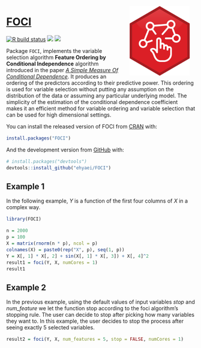 
<!-- README.md is generated from README.Rmd. Please edit that file -->

<a href={https://github.com/Ehyaei/FOCI}><img src="man/figures/FOCI.svg" alt="FOCI LOGO" align="right" width="160" style="padding: 0 15px; float: right;"/>

# FOCI

[![R build
status](https://github.com/Ehyaei/FOCI/workflows/R-CMD-check/badge.svg)](https://github.com/Ehyaei/FOCI/actions)
[![](https://img.shields.io/badge/devel%20version-0.1.4-green.svg)](https://github.com/Ehyaei/FOCI)
[![](https://www.r-pkg.org/badges/version/FOCI?color=blue)](https://cran.r-project.org/package=FOCI)

Package `FOCI`, implements the variable selection algorithm **Feature
Ordering by Conditional Independence** algorithm introduced in the paper
[*A Simple Measure Of Conditional
Dependence*](https://arxiv.org/pdf/1910.12327.pdf). It produces an
ordering of the predictors according to their predictive power. This
ordering is used for variable selection without putting any assumption
on the distribution of the data or assuming any particular underlying
model. The simplicity of the estimation of the conditional dependence
coefficient makes it an efficient method for variable ordering and
variable selection that can be used for high dimensional settings.

You can install the released version of FOCI from
[CRAN](https://CRAN.R-project.org) with:

``` r
install.packages("FOCI")
```

And the development version from [GitHub](https://github.com/) with:

``` r
# install.packages("devtools")
devtools::install_github("ehyaei/FOCI")
```

## Example 1

In the following example, *Y* is a function of the first four columns of
*X* in a complex way.

``` r
library(FOCI)
```

``` r
n = 2000
p = 100
X = matrix(rnorm(n * p), ncol = p)
colnames(X) = paste0(rep("X", p), seq(1, p))
Y = X[, 1] * X[, 2] + sin(X[, 1] * X[, 3]) + X[, 4]^2
result1 = foci(Y, X, numCores = 1)
result1
```

## Example 2

In the previous example, using the default values of input variables
*stop* and *num_feature* we let the function stop according to the foci
algorithm’s stopping rule. The user can decide to stop after picking how
many variables they want to. In this example, the user decides to stop
the process after seeing exactly 5 selected variables.

``` r
result2 = foci(Y, X, num_features = 5, stop = FALSE, numCores = 1)
```
